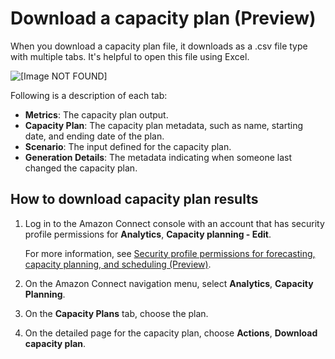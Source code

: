 # Download a capacity plan \(Preview\)<a name="download-capacity-plan"></a>

When you download a capacity plan file, it downloads as a \.csv file type with multiple tabs\. It's helpful to open this file using Excel\.

![\[Image NOT FOUND\]](http://docs.aws.amazon.com/connect/latest/adminguide/images/wfm-capacity-planning-download1.png)

Following is a description of each tab:
+ **Metrics**: The capacity plan output\.
+ **Capacity Plan**: The capacity plan metadata, such as name, starting date, and ending date of the plan\.
+ **Scenario**: The input defined for the capacity plan\. 
+ **Generation Details**: The metadata indicating when someone last changed the capacity plan\.

## How to download capacity plan results<a name="howto-download-capacity-plan"></a>

1. Log in to the Amazon Connect console with an account that has security profile permissions for **Analytics**, **Capacity planning \- Edit**\. 

   For more information, see [Security profile permissions for forecasting, capacity planning, and scheduling \(Preview\)](required-optimization-permissions.md)\. 

1. On the Amazon Connect navigation menu, select **Analytics**, **Capacity Planning**\.

1. On the **Capacity Plans** tab, choose the plan\. 

1. On the detailed page for the capacity plan, choose **Actions**, **Download capacity plan**\. 